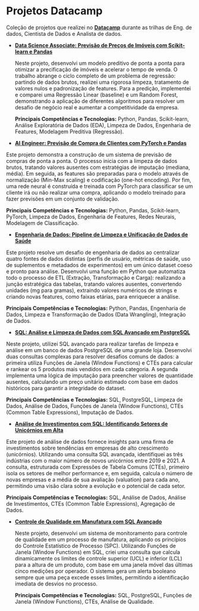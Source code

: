 # Projetos Datacamp

Coleção de projetos que realizei no [__Datacamp__](https://app.datacamp.com/learn) durante as trilhas de Eng. de dados, Cientista de Dados e Analista de dados.

- [__Data Science Associate: Previsão de Preços de Imóveis com Scikit-learn e Pandas__](https://github.com/marcodelph/datacamp/tree/main/Project%3A%20Data%20Scientist%20Associate%20Practical%20Exam)
  
  Neste projeto, desenvolvi um modelo preditivo de ponta a ponta para otimizar a precificação de imóveis e acelerar o tempo de venda. O trabalho abrange o ciclo completo de um problema de regressão: partindo de dados brutos, realizei uma rigorosa limpeza, tratamento de valores nulos e padronização de features. Para a predição, implementei e comparei uma Regressão Linear (baseline) e um Random Forest, demonstrando a aplicação de diferentes algoritmos para resolver um desafio de negócio real e aumentar a competitividade da empresa.
  
  **Principais Competências e Tecnologias:** Python, Pandas, Scikit-learn, Análise Exploratória de Dados (EDA), Limpeza de Dados, Engenharia de Features, Modelagem Preditiva (Regressão).

 - [__AI Engineer: Previsão de Compra de Clientes com PyTorch e Pandas__](https://github.com/marcodelph/datacamp/tree/main/Project%3A%20AI%20Engineer%20for%20Data%20Scientists%20Associate%20Practical%20Exam)

  Este projeto demonstra a construção de um sistema de previsão de compras de ponta a ponta. O processo inicia com a limpeza de dados brutos, tratando valores ausentes com estratégias de imputação (mediana, média). Em seguida, as features são preparadas para o modelo através de normalização (Min-Max scaling) e codificação (one-hot encoding). Por fim, uma rede neural é construída e treinada com PyTorch para classificar se um cliente irá ou não realizar uma compra, aplicando o modelo treinado para fazer previsões em um conjunto de validação.

  **Principais Competências e Tecnologias:** Python, Pandas, Scikit-learn, PyTorch, Limpeza de Dados, Engenharia de Features, Redes Neurais, Modelagem de Classificação.

  - [__Engenharia de Dados: Pipeline de Limpeza e Unificação de Dados de Saúde__](https://github.com/marcodelph/datacamp/tree/main/Data%20Engineer%20Certification%20-%20Practical%20Exam%20-%20Supplement%20Experiments)

  Este projeto resolve um desafio de engenharia de dados ao centralizar quatro fontes de dados distintas (perfis de usuário, métricas de saúde, uso de suplementos e metadados de experimentos) em um único dataset coeso e pronto para análise. Desenvolvi uma função em Python que automatiza todo o processo de ETL (Extração, Transformação e Carga): realizando a junção estratégica das tabelas, tratando valores ausentes, convertendo unidades (mg para gramas), extraindo valores numéricos de strings e criando novas features, como faixas etárias, para enriquecer a análise.

  **Principais Competências e Tecnologias:** Python, Pandas, Engenharia de Dados, Limpeza e Transformação de Dados (Data Wrangling), Integração de Dados.

  - [__SQL: Análise e Limpeza de Dados com SQL Avançado em PostgreSQL__](https://github.com/marcodelph/datacamp/tree/main/Analyzing%20and%20Formatting%20PostgreSQL%20Sales%20Data)

  Neste projeto, utilizei SQL avançado para realizar tarefas de limpeza e análise em um banco de dados PostgreSQL de uma grande loja. Desenvolvi duas consultas complexas para resolver desafios comuns de dados: a primeira utiliza Funções de Janela (Window Functions) e CTEs para calcular e rankear os 5 produtos mais vendidos em cada categoria. A segunda implementa uma lógica de imputação para preencher valores de quantidade ausentes, calculando um preço unitário estimado com base em dados históricos para garantir a integridade do dataset.

  **Principais Competências e Tecnologias:** SQL, PostgreSQL, Limpeza de Dados, Análise de Dados, Funções de Janela (Window Functions), CTEs (Common Table Expressions), Imputação de Dados.

  - [__Análise de Investimentos com SQL: Identificando Setores de Unicórnios em Alta__](https://github.com/marcodelph/datacamp/tree/main/Analyzing%20Unicorn%20Companies)

  Este projeto de análise de dados fornece insights para uma firma de investimentos sobre tendências em empresas de alto crescimento (unicórnios). Utilizando uma consulta SQL avançada, identifiquei as três indústrias com o maior número de novos unicórnios entre 2019 e 2021. A consulta, estruturada com Expressões de Tabela Comuns (CTEs), primeiro isola os setores de melhor performance e, em seguida, calcula o número de novas empresas e a média de sua avaliação (valuation) para cada ano, permitindo uma visão clara sobre a evolução e o potencial de cada setor.

  **Principais Competências e Tecnologias:** SQL, Análise de Dados, Análise de Investimentos, CTEs (Common Table Expressions), Agregação de Dados.

- [__Controle de Qualidade em Manufatura com SQL Avançado__](https://github.com/marcodelph/datacamp/tree/main/Evaluate%20a%20Manufacturing%20Process)

  Neste projeto, desenvolvi um sistema de monitoramento para controle de qualidade em um processo de manufatura, aplicando os princípios do Controle Estatístico de Processo (SPC). Utilizando Funções de Janela (Window Functions) em SQL, criei uma consulta que calcula dinamicamente os limites de controle superior (UCL) e inferior (LCL) para a altura de um produto, com base em uma janela móvel das últimas cinco medições por operador. O sistema gera um alerta booleano sempre que uma peça excede esses limites, permitindo a identificação imediata de desvios no processo.

  **Principais Competências e Tecnologias:** SQL, PostgreSQL, Funções de Janela (Window Functions), CTEs, Análise de Qualidade.



